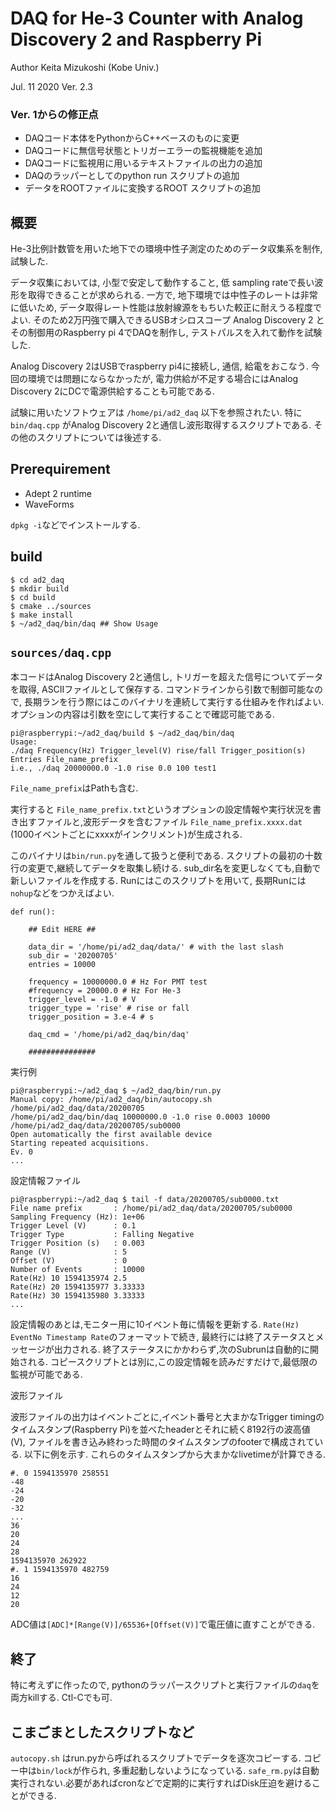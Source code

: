 # DAQ for He-3 Counter with Analog Discovery 2 and Raspberry Pi

Author Keita Mizukoshi (Kobe Univ.)

 Jul. 11 2020
 Ver. 2.3


### Ver. 1からの修正点

  - DAQコード本体をPythonからC++ベースのものに変更
  - DAQコードに無信号状態とトリガーエラーの監視機能を追加
  - DAQコードに監視用に用いるテキストファイルの出力の追加
  - DAQのラッパーとしてのpython run スクリプトの追加
  - データをROOTファイルに変換するROOT スクリプトの追加


## 概要

He-3比例計数管を用いた地下での環境中性子測定のためのデータ収集系を制作, 試験した.

データ収集においては, 小型で安定して動作すること, 低 sampling rateで長い波形を取得できることが求められる. 一方で, 地下環境では中性子のレートは非常に低いため, データ取得レート性能は放射線源をもちいた較正に耐えうる程度でよい. そのため2万円強で購入できるUSBオシロスコープ Analog Discovery 2 とその制御用のRaspberry pi 4でDAQを制作し, テストパルスを入れて動作を試験した.

Analog Discovery 2はUSBでraspberry pi4に接続し, 通信, 給電をおこなう. 今回の環境では問題にならなかったが, 電力供給が不足する場合にはAnalog Discovery 2にDCで電源供給することも可能である.

試験に用いたソフトウェアは `/home/pi/ad2_daq` 以下を参照されたい. 特に`bin/daq.cpp` がAnalog Discovery 2と通信し波形取得するスクリプトである. その他のスクリプトについては後述する.

## Prerequirement

  - Adept 2 runtime
  - WaveForms

  `dpkg -i`などでインストールする.

## build
```
$ cd ad2_daq
$ mkdir build
$ cd build
$ cmake ../sources
$ make install
$ ~/ad2_daq/bin/daq ## Show Usage
```

## `sources/daq.cpp`

本コードはAnalog Discovery 2と通信し, トリガーを超えた信号についてデータを取得, ASCIIファイルとして保存する. コマンドラインから引数で制御可能なので, 長期ランを行う際にはこのバイナリを連続して実行する仕組みを作ればよい. オプションの内容は引数を空にして実行することで確認可能である.

```
pi@raspberrypi:~/ad2_daq/build $ ~/ad2_daq/bin/daq
Usage:
./daq Frequency(Hz) Trigger_level(V) rise/fall Trigger_position(s) Entries File_name_prefix
i.e., ./daq 20000000.0 -1.0 rise 0.0 100 test1

```
`File_name_prefix`はPathも含む.

実行すると `File_name_prefix.txt`というオプションの設定情報や実行状況を書き出すファイルと,波形データを含むファイル `File_name_prefix.xxxx.dat` (1000イベントごとにxxxxがインクリメント)が生成される.

このバイナリは`bin/run.py`を通して扱うと便利である. スクリプトの最初の十数行の変更で,継続してデータを取集し続ける.
sub_dir名を変更しなくても,自動で新しいファイルを作成する.
Runにはこのスクリプトを用いて, 長期Runには`nohup`などをつかえばよい.
```
def run():

    ## Edit HERE ##

    data_dir = '/home/pi/ad2_daq/data/' # with the last slash
    sub_dir = '20200705'
    entries = 10000

    frequency = 10000000.0 # Hz For PMT test
    #frequency = 20000.0 # Hz For He-3
    trigger_level = -1.0 # V
    trigger_type = 'rise' # rise or fall
    trigger_position = 3.e-4 # s

    daq_cmd = '/home/pi/ad2_daq/bin/daq'

    ###############
```

実行例

```
pi@raspberrypi:~/ad2_daq $ ~/ad2_daq/bin/run.py
Manual copy: /home/pi/ad2_daq/bin/autocopy.sh /home/pi/ad2_daq/data/20200705
/home/pi/ad2_daq/bin/daq 10000000.0 -1.0 rise 0.0003 10000 /home/pi/ad2_daq/data/20200705/sub0000
Open automatically the first available device
Starting repeated acquisitions.
Ev. 0
...
```

設定情報ファイル

```
pi@raspberrypi:~/ad2_daq $ tail -f data/20200705/sub0000.txt
File name prefix       : /home/pi/ad2_daq/data/20200705/sub0000
Sampling Frequency (Hz): 1e+06
Trigger Level (V)      : 0.1
Trigger Type           : Falling Negative
Trigger Position (s)   : 0.003
Range (V)              : 5
Offset (V)             : 0
Number of Events       : 10000
Rate(Hz) 10 1594135974 2.5
Rate(Hz) 20 1594135977 3.33333
Rate(Hz) 30 1594135980 3.33333
...

```
設定情報のあとは,モニター用に10イベント毎に情報を更新する. `Rate(Hz) EventNo Timestamp Rate`のフォーマットで続き, 最終行には終了ステータスとメッセージが出力される. 終了ステータスにかかわらず,次のSubrunは自動的に開始される.
コピースクリプトとは別に,この設定情報を読みだすだけで,最低限の監視が可能である.


波形ファイル

波形ファイルの出力はイベントごとに,イベント番号と大まかなTrigger timingのタイムスタンプ(Raspberry Pi)を並べたheaderとそれに続く8192行の波高値 (V), ファイルを書き込み終わった時間のタイムスタンプのfooterで構成されている. 以下に例を示す. これらのタイムスタンプから大まかなlivetimeが計算できる.

```
#. 0 1594135970 258551
-48
-24
-20
-32
...
36
20
24
28
1594135970 262922
#. 1 1594135970 482759
16
24
12
20
```
ADC値は`[ADC]*[Range(V)]/65536+[Offset(V)]`で電圧値に直すことができる.

## 終了
特に考えずに作ったので, pythonのラッパースクリプトと実行ファイルの`daq`を両方killする. Ctl-Cでも可.

## こまごまとしたスクリプトなど
`autocopy.sh` はrun.pyから呼ばれるスクリプトでデータを逐次コピーする. コピー中は`bin/lock`が作られ, 多重起動しないようになっている. `safe_rm.py`は自動実行されない.必要があればcronなどで定期的に実行すればDisk圧迫を避けることができる.

